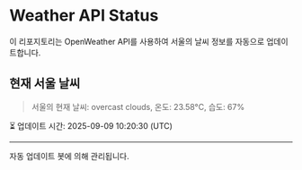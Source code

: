 
# Weather API Status

이 리포지토리는 OpenWeather API를 사용하여 서울의 날씨 정보를 자동으로 업데이트합니다.

## 현재 서울 날씨
> 서울의 현재 날씨: overcast clouds, 온도: 23.58°C, 습도: 67%

⏳ 업데이트 시간: 2025-09-09 10:20:30 (UTC)

---
자동 업데이트 봇에 의해 관리됩니다.
